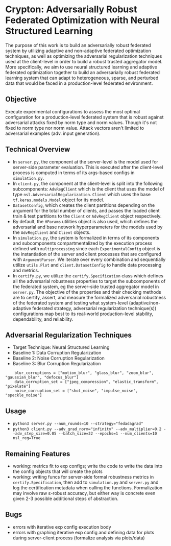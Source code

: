 # Crypton: Adversarially Robust Federated Optimization with Neural Structured Learning
The purpose of this work is to build an adversarially robust federated system by utilizing adaptive and non-adaptive federated optimization techniques, as well as optimizing the adversarial regularization techniques used at the client-level in order to build a robust trusted aggregator model. More specifically, we aim to use neural structured learning and adaptive federated optimization together to build an adversarially robust federated learning system that can adapt to heterogeneous, sparse, and perturbed data that would be faced in a production-level federated environment.

## Objective
Execute experimental configurations to assess the most optimal configuration for a production-level federated system that is robust against adversarial attacks fixed by norm type and norm values. Though it's not fixed to norm type nor norm value. Attack vectors aren't limited to adversarial examples (adv. input generation).

## Technical Overview
- In `server.py`, the component at the server-level is the model used for server-side parameter evaluation. This is executed after the client-level process is computed in terms of its args-based configs in `simulation.py`.
- In `client.py`, the component at the client-level is split into the following subcomponents: `AdvRegClient` which is the client that uses the model of type `nsl.AdversarialRegularization`. `Client` which uses the base `tf.keras.models.Model` object for its model. 
- `DatasetConfig`, which creates the client partitions depending on the argument for the total number of clients, and passes the loaded client train & test partitions to the `Client` or `AdvRegClient` object respectively. 
- By default, the `HParams` utilities object is also used, which defines the adversarial and base network hyperparameters for the models used by the `AdvRegClient` and `Client` objects.
- In `simulation.py`, the system is formalized in terms of its components and subcomponents compartmentalized by the execution process defined with `multiprocessing` since each `ExperimentalConfig` object is the instantiation of the server and client processes that are configured with `ArgumentParser`. We iterate over every combination and sequentially utilize `utils.Plot` and `client.DatasetConfig` to handle data processing and metrics. 
- In `certify.py`, we utilize the `certify.Specification` class which defines all the adversarial robustness properties to target the subcomponents of the federated system, eg the server-side trusted aggregator model in `server.py`. The objective of the properties and their checking methods are to certify, assert, and measure the formalized adversarial robustness of the federated system and testing what system-level (adaptive/non-adaptive federated strategy, adversarial regularization technique(s)) configurations map best to its real-world production-level stability, dependability, and reliability.

## Adversarial Regularization Techniques
- Target Technique: Neural Structured Learning
- Baseline 1: Data Corruption Regularization
- Baseline 2: Noise Corruption Regularization
- Baseline 3: Blur Corruption Regularization

```python3
    blur_corruptions = ["motion_blur", "glass_blur", "zoom_blur", "gaussian_blur", "defocus_blur"]
    data_corruption_set = ["jpeg_compression", "elastic_transform", "pixelate"]
    noise_corruption_set = ["shot_noise", "impulse_noise", "speckle_noise"]
```

## Usage
- `python3 server.py --num_rounds=10 --strategy="fedadagrad"` 
- `python3 client.py --adv_grad_norm="infinity" --adv_multiplier=0.2 --adv_step_size=0.05 --batch_size=32 --epochs=1 --num_clients=10 nsl_reg=True`

## Remaining Features
- working: metrics fit to exp configs; write the code to write the data into the config objects that will create the plots
- working: writing funcs for server-side formal robustness metrics in `certify.Specification`, then add to `simulation.py` and `server.py` and log the certification metadata when calling the functions. Formalization may involve raw ε-robust accuracy, but either way is concrete even given 2-3 possible additional steps of abstraction. 

## Bugs
- errors with iterative exp config execution body
- errors with graphing iterative exp config and defining data for plots during server-client process (formalize analysis via plots/data)
